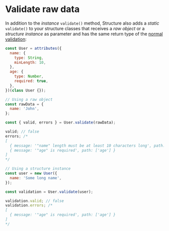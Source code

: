 # Validate raw data

In addition to the _instance_ `validate()` method, Structure also adds a _static_ `validate()` to your structure classes that receives a _raw object_ or a _structure instance_ as parameter and has the same return type of the [normal validation](./):

```javascript
const User = attributes({
  name: {
    type: String,
    minLength: 10,
  },
  age: {
    type: Number,
    required: true,
  },
})(class User {});

// Using a raw object
const rawData = {
  name: 'John',
};

const { valid, errors } = User.validate(rawData);

valid; // false
errors; /*
[
  { message: '"name" length must be at least 10 characters long', path: ['name'] },
  { message: '"age" is required', path: ['age'] }
]
*/

// Using a structure instance
const user = new User({
  name: 'Some long name',
});

const validation = User.validate(user);

validation.valid; // false
validation.errors; /*
[
  { message: '"age" is required', path: ['age'] }
]
*/
```

